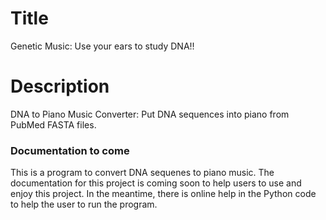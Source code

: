 # Title

Genetic Music: Use your ears to study DNA!!

# Description

DNA to Piano Music Converter: Put DNA sequences into piano from PubMed FASTA files.

###  Documentation to come
This is a program to convert DNA sequenes to piano music. The documentation for this
project is coming soon to help users to use and enjoy this project. In the meantime,
there is online help in the Python code to help the user to run the program. 
